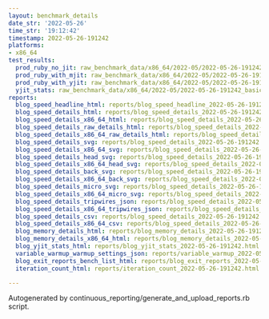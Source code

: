 ```yaml
---
layout: benchmark_details
date_str: '2022-05-26'
time_str: '19:12:42'
timestamp: 2022-05-26-191242
platforms:
- x86_64
test_results:
  prod_ruby_no_jit: raw_benchmark_data/x86_64/2022-05/2022-05-26-191242_basic_benchmark_prod_ruby_no_jit.json
  prod_ruby_with_mjit: raw_benchmark_data/x86_64/2022-05/2022-05-26-191242_basic_benchmark_prod_ruby_with_mjit.json
  prod_ruby_with_yjit: raw_benchmark_data/x86_64/2022-05/2022-05-26-191242_basic_benchmark_prod_ruby_with_yjit.json
  yjit_stats: raw_benchmark_data/x86_64/2022-05/2022-05-26-191242_basic_benchmark_yjit_stats.json
reports:
  blog_speed_headline_html: reports/blog_speed_headline_2022-05-26-191242.html
  blog_speed_details_html: reports/blog_speed_details_2022-05-26-191242.html
  blog_speed_details_x86_64_html: reports/blog_speed_details_2022-05-26-191242.x86_64.html
  blog_speed_details_raw_details_html: reports/blog_speed_details_2022-05-26-191242.raw_details.html
  blog_speed_details_x86_64_raw_details_html: reports/blog_speed_details_2022-05-26-191242.x86_64.raw_details.html
  blog_speed_details_svg: reports/blog_speed_details_2022-05-26-191242.svg
  blog_speed_details_x86_64_svg: reports/blog_speed_details_2022-05-26-191242.x86_64.svg
  blog_speed_details_head_svg: reports/blog_speed_details_2022-05-26-191242.head.svg
  blog_speed_details_x86_64_head_svg: reports/blog_speed_details_2022-05-26-191242.x86_64.head.svg
  blog_speed_details_back_svg: reports/blog_speed_details_2022-05-26-191242.back.svg
  blog_speed_details_x86_64_back_svg: reports/blog_speed_details_2022-05-26-191242.x86_64.back.svg
  blog_speed_details_micro_svg: reports/blog_speed_details_2022-05-26-191242.micro.svg
  blog_speed_details_x86_64_micro_svg: reports/blog_speed_details_2022-05-26-191242.x86_64.micro.svg
  blog_speed_details_tripwires_json: reports/blog_speed_details_2022-05-26-191242.tripwires.json
  blog_speed_details_x86_64_tripwires_json: reports/blog_speed_details_2022-05-26-191242.x86_64.tripwires.json
  blog_speed_details_csv: reports/blog_speed_details_2022-05-26-191242.csv
  blog_speed_details_x86_64_csv: reports/blog_speed_details_2022-05-26-191242.x86_64.csv
  blog_memory_details_html: reports/blog_memory_details_2022-05-26-191242.html
  blog_memory_details_x86_64_html: reports/blog_memory_details_2022-05-26-191242.x86_64.html
  blog_yjit_stats_html: reports/blog_yjit_stats_2022-05-26-191242.html
  variable_warmup_warmup_settings_json: reports/variable_warmup_2022-05-26-191242.warmup_settings.json
  blog_exit_reports_bench_list_html: reports/blog_exit_reports_2022-05-26-191242.bench_list.html
  iteration_count_html: reports/iteration_count_2022-05-26-191242.html

---
```

Autogenerated by continuous_reporting/generate_and_upload_reports.rb script.
